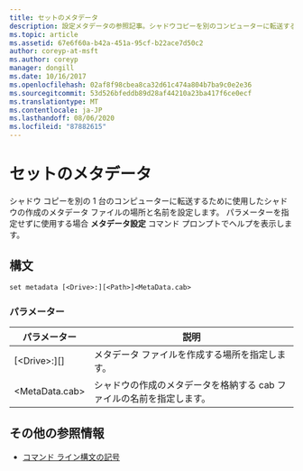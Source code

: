 ```yaml
---
title: セットのメタデータ
description: 設定メタデータの参照記事。シャドウコピーを別のコンピューターに転送するために使用するシャドウ作成メタデータファイルの名前と場所を設定します。
ms.topic: article
ms.assetid: 67e6f60a-b42a-451a-95cf-b22ace7d50c2
author: coreyp-at-msft
ms.author: coreyp
manager: dongill
ms.date: 10/16/2017
ms.openlocfilehash: 02af8f98cbea8ca32d61c474a804b7ba9c0e2e36
ms.sourcegitcommit: 53d526bfeddb89d28af44210a23ba417f6ce0ecf
ms.translationtype: MT
ms.contentlocale: ja-JP
ms.lasthandoff: 08/06/2020
ms.locfileid: "87882615"
---
```

# <a name="set-metadata"></a>セットのメタデータ

シャドウ コピーを別の 1 台のコンピューターに転送するために使用したシャドウの作成のメタデータ ファイルの場所と名前を設定します。 パラメーターを指定せずに使用する場合 **メタデータ設定** コマンド プロンプトでヘルプを表示します。

## <a name="syntax"></a>構文

```
set metadata [<Drive>:][<Path>]<MetaData.cab>
```

### <a name="parameters"></a>パラメーター

|パラメーター|説明|
|---------|-----------|
|[\<Drive>:][<Path>]|メタデータ ファイルを作成する場所を指定します。|
|\<MetaData.cab>|シャドウの作成のメタデータを格納する cab ファイルの名前を指定します。|

## <a name="additional-references"></a>その他の参照情報

- [コマンド ライン構文の記号](command-line-syntax-key.md)